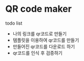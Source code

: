 # QR code maker

todo list

- 나의 링크를 qr코드로 만들기
- 템플릿을 이용하여 qr코드를 만들기
- 만들어진 qr코드를 다운로드 하기
- qr코드를 인식 후 검증하기